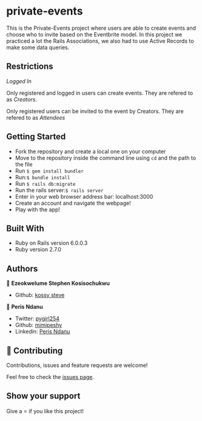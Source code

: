 # private-events
This is the Private-Events project where users are able to create events and choose who to invite based on the Eventbrite model. In this project we practiced a lot the Rails Associations, we also had to use Active Records to make some data queries.

## Restrictions
*Logged In*

Only registered and logged in users can create events. They are refered to as *Creators*.


Only registered users can be invited to the event by Creators. They are refered to as *Attendees*

## Getting Started
- Fork the repository and create a local one on your computer
- Move to the repository inside the command line using `cd` and the path to the file
- Run `$ gem install bundler`
- Run:`$ bundle install`
- Run `$ rails db:migrate`
- Run the rails server:`$ rails server`
- Enter in your web browser address bar: localhost:3000
- Create an account and navigate the webpage!
- Play with the app!

## Built With
- Ruby on Rails version 6.0.0.3
- Ruby version 2.7.0

## Authors

👤 **Ezeokwelume Stephen Kosisochukwu**
- Github: [kossy steve](https://github.com/KossySteve?tab=repositories)

👤 **Peris Ndanu**
- Twitter: [pygirl254](https://twitter.com/pygirl254)
- Github: [mimipeshy](https://github.com/mimipeshy)
- Linkedin: [Peris Ndanu](https://www.linkedin.com/in/peris-ndanu-405083193/)

## 🤝 Contributing

Contributions, issues and feature requests are welcome!

Feel free to check the [issues page](issues/).

## Show your support

Give a ⭐️ if you like this project!

